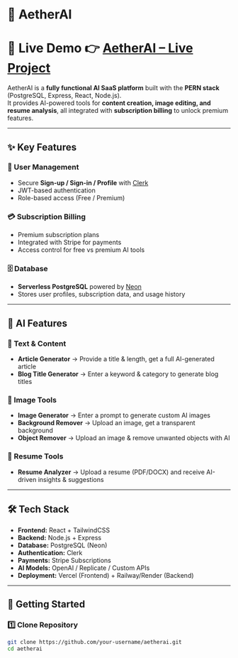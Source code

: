 # 🌌 AetherAI
# 🚀 Live Demo 👉 [AetherAI – Live Project](https://aether-ai-xi.vercel.app/)

AetherAI is a **fully functional AI SaaS platform** built with the **PERN stack** (PostgreSQL, Express, React, Node.js).  
It provides AI-powered tools for **content creation, image editing, and resume analysis**, all integrated with **subscription billing** to unlock premium features.

---

## ✨ Key Features

### 🔐 User Management
- Secure **Sign-up / Sign-in / Profile** with [Clerk](https://clerk.com)
- JWT-based authentication
- Role-based access (Free / Premium)

### 💳 Subscription Billing
- Premium subscription plans  
- Integrated with Stripe for payments  
- Access control for free vs premium AI tools  

### 🗄️ Database
- **Serverless PostgreSQL** powered by [Neon](https://neon.tech)  
- Stores user profiles, subscription data, and usage history  

---

## 🤖 AI Features

### 📝 Text & Content
- **Article Generator** → Provide a title & length, get a full AI-generated article  
- **Blog Title Generator** → Enter a keyword & category to generate blog titles  

### 🎨 Image Tools
- **Image Generator** → Enter a prompt to generate custom AI images  
- **Background Remover** → Upload an image, get a transparent background  
- **Object Remover** → Upload an image & remove unwanted objects with AI  

### 📄 Resume Tools
- **Resume Analyzer** → Upload a resume (PDF/DOCX) and receive AI-driven insights & suggestions  

---

## 🛠️ Tech Stack

- **Frontend:** React + TailwindCSS  
- **Backend:** Node.js + Express  
- **Database:** PostgreSQL (Neon)  
- **Authentication:** Clerk  
- **Payments:** Stripe Subscriptions  
- **AI Models:** OpenAI / Replicate / Custom APIs  
- **Deployment:** Vercel (Frontend) + Railway/Render (Backend)  

---

## 🚀 Getting Started

### 1️⃣ Clone Repository
```bash
git clone https://github.com/your-username/aetherai.git
cd aetherai
